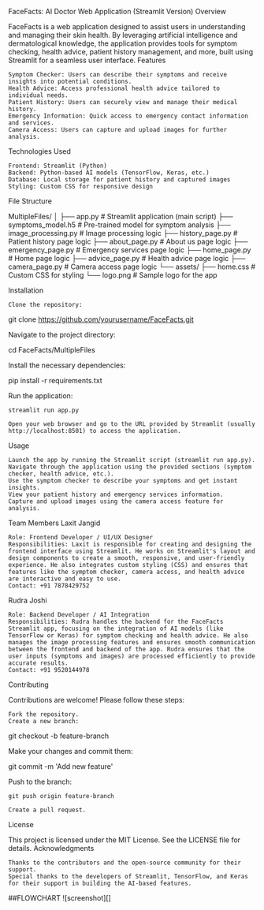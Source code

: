 FaceFacts: AI Doctor Web Application (Streamlit Version)
Overview

FaceFacts is a web application designed to assist users in understanding and managing their skin health. By leveraging artificial intelligence and dermatological knowledge, the application provides tools for symptom checking, health advice, patient history management, and more, built using Streamlit for a seamless user interface.
Features

    Symptom Checker: Users can describe their symptoms and receive insights into potential conditions.
    Health Advice: Access professional health advice tailored to individual needs.
    Patient History: Users can securely view and manage their medical history.
    Emergency Information: Quick access to emergency contact information and services.
    Camera Access: Users can capture and upload images for further analysis.

Technologies Used

    Frontend: Streamlit (Python)
    Backend: Python-based AI models (TensorFlow, Keras, etc.)
    Database: Local storage for patient history and captured images
    Styling: Custom CSS for responsive design

File Structure

MultipleFiles/
│
├── app.py                     # Streamlit application (main script)
├── symptoms_model.h5          # Pre-trained model for symptom analysis
├── image_processing.py        # Image processing logic
├── history_page.py            # Patient history page logic
├── about_page.py              # About us page logic
├── emergency_page.py          # Emergency services page logic
├── home_page.py               # Home page logic
├── advice_page.py             # Health advice page logic
├── camera_page.py             # Camera access page logic
└── assets/
    ├── home.css               # Custom CSS for styling
    └── logo.png               # Sample logo for the app

Installation

    Clone the repository:

git clone https://github.com/yourusername/FaceFacts.git

Navigate to the project directory:

cd FaceFacts/MultipleFiles

Install the necessary dependencies:

pip install -r requirements.txt

Run the application:

    streamlit run app.py

    Open your web browser and go to the URL provided by Streamlit (usually http://localhost:8501) to access the application.

Usage

    Launch the app by running the Streamlit script (streamlit run app.py).
    Navigate through the application using the provided sections (symptom checker, health advice, etc.).
    Use the symptom checker to describe your symptoms and get instant insights.
    View your patient history and emergency services information.
    Capture and upload images using the camera access feature for analysis.

Team Members
Laxit Jangid

    Role: Frontend Developer / UI/UX Designer
    Responsibilities: Laxit is responsible for creating and designing the frontend interface using Streamlit. He works on Streamlit's layout and design components to create a smooth, responsive, and user-friendly experience. He also integrates custom styling (CSS) and ensures that features like the symptom checker, camera access, and health advice are interactive and easy to use.
    Contact: +91 7878429752

Rudra Joshi

    Role: Backend Developer / AI Integration
    Responsibilities: Rudra handles the backend for the FaceFacts Streamlit app, focusing on the integration of AI models (like TensorFlow or Keras) for symptom checking and health advice. He also manages the image processing features and ensures smooth communication between the frontend and backend of the app. Rudra ensures that the user inputs (symptoms and images) are processed efficiently to provide accurate results.
    Contact: +91 9520144978

Contributing

Contributions are welcome! Please follow these steps:

    Fork the repository.
    Create a new branch:

git checkout -b feature-branch

Make your changes and commit them:

git commit -m 'Add new feature'

Push to the branch:

    git push origin feature-branch

    Create a pull request.

License

This project is licensed under the MIT License. See the LICENSE file for details.
Acknowledgments

    Thanks to the contributors and the open-source community for their support.
    Special thanks to the developers of Streamlit, TensorFlow, and Keras for their support in building the AI-based features.    
##FLOWCHART 
![screenshot][]
